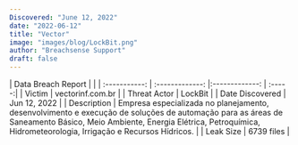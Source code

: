 ```yaml
---
Discovered: "June 12, 2022"
date: "2022-06-12"
title: "Vector"
image: "images/blog/LockBit.png"
author: "Breachsense Support"
draft: false
---
```


| Data Breach Report         |              | 
| :-----------: | :-------------:   |:-------------:    | :-----:|
| Victim    | vectorinf.com.br      | 
| Threat Actor    | LockBit      | 
| Date Discovered    | Jun 12, 2022      | 
| Description    | Empresa especializada no planejamento, desenvolvimento e execução de soluções de automação para as áreas de Saneamento Básico, Meio Ambiente, Energia Elétrica, Petroquímica, Hidrometeorologia, Irrigação e Recursos Hídricos.      | 
| Leak Size    | 6739 files      | 

